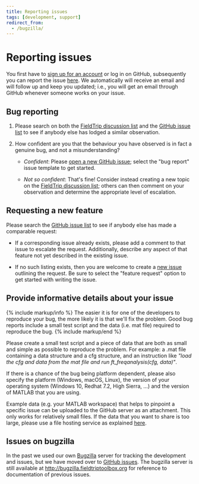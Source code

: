 ```yaml
---
title: Reporting issues
tags: [development, support]
redirect_from:
  - /bugzilla/
---
```


# Reporting issues

You first have to [sign up for an account](https://github.com/join) or log in on GitHub, subsequently you can report the issue [here](https://github.com/fieldtrip/fieldtrip/issues). We automatically will receive an email and will follow up and keep you updated; i.e., you will get an email through GitHub whenever someone works on your issue.

## Bug reporting

1. Please search on both the [FieldTrip discussion list](/discussion_list)
   and the [GitHub issue list](https://github.com/fieldtrip/fieldtrip/issues)
   to see if anybody else has lodged a similar observation.

2. How confident are you that the behaviour you have observed is in fact a
   genuine bug, and not a misunderstanding?

   -  *Confident*: Please [open a new GitHub issue](https://github.com/fieldtrip/fieldtrip/issues/new/choose);
      select the "bug report" issue template to get started.

   -  *Not so confident*: That's fine! Consider instead creating a new topic
      on the [FieldTrip discussion list](/discussion_list);
      others can then comment on your observation and determine the
      appropriate level of escalation.

## Requesting a new feature

Please search the [GitHub issue list](https://github.com/fieldtrip/fieldtrip/issues)
to see if anybody else has made a comparable request:

   -  If a corresponding issue already exists, please add a comment to that
      issue to escalate the request. Additionally, describe any
      aspect of that feature not yet described in the existing issue.

   -  If no such listing exists, then you are welcome to create a [new
      issue](https://github.com/fieldtrip/fieldtrip/issues/new) outlining the
      request. Be sure to select the "feature request" option to get started
      with writing the issue.

## Provide informative details about your issue

{% include markup/info %}
The easier it is for one of the developers to reproduce your bug, the more likely it is that we'll fix the problem. Good bug reports include a small test script and the data (i.e. mat file) required to reproduce the bug.
{% include markup/end %}

Please create a small test script and a piece of data that are both as small and simple as possible to reproduce the problem. For example: a .mat file containing a data structure and a cfg structure, and an instruction like _"load the cfg and data from the mat file and run ft_freqanalysis(cfg, data)"_.

If there is a chance of the bug being platform dependent, please also specify the platform (Windows, macOS, Linux), the version of your operating system (Windows 10, Redhat 7.2, High Sierra, ...) and the version of MATLAB that you are using.

Example data (e.g. your MATLAB workspace) that helps to pinpoint a specific issue can be uploaded to the GitHub server as an attachment. This only works for relatively small files. If the data that you want to share is too large, please use a file hosting service as explained [here](/faq/how_should_i_send_example_data_to_the_developers).

## Issues on bugzilla

In the past we used our own [Bugzilla](http://bugzilla.fieldtriptoolbox.org) server for tracking the development and issues, but we have moved over to [GitHub issues](http://github.com/fieldtrip/fieldtrip/issues). The bugzilla server is still available at <http://bugzilla.fieldtriptoolbox.org> for reference to documentation of previous issues.
